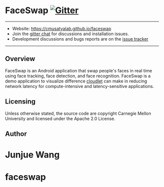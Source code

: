 # FaceSwap [![Gitter](https://badges.gitter.im/cmusatyalab/faceswap.svg)](https://gitter.im/cmusatyalab/faceswap?utm_source=badge&utm_medium=badge&utm_campaign=pr-badge&utm_content=badge)

---

+ Website: https://cmusatyalab.github.io/faceswap
+ Join the
  [gitter chat](https://gitter.im/cmusatyalab/faceswap)
  for discussions and installation issues.
+ Development discussions and bugs reports are on the
  [issue tracker](https://github.com/cmusatyalab/faceswap/issues)

---

## Overview ##
FaceSwap is an Android application that swap people's faces in real time using face tracking, face detection, and face recognition.
FaceSwap is a demo application to visualize difference [cloudlet](http://elijah.cs.cmu.edu/) can make in reducing network latency for compute-intensive and latency-sensitive applications.

## Licensing ##
Unless otherwise stated, the source code are copyright Carnegie Mellon University and licensed under the Apache 2.0 License.

## Author ##
Junjue Wang <junjuew at cs dot cmu dot edu>
=======
# faceswap
